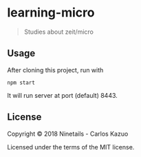 # learning-micro
> Studies about zeit/micro

## Usage

After cloning this project, run with

    npm start

It will run server at port (default) 8443.

## License
Copyright &copy; 2018 Ninetails - Carlos Kazuo

Licensed under the terms of the MIT license.
